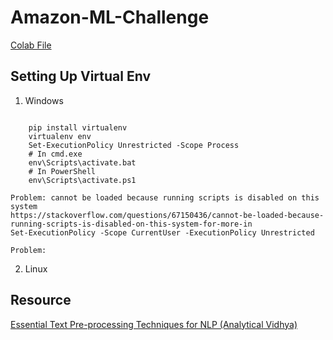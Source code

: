 # Amazon-ML-Challenge
[Colab File](https://colab.research.google.com/drive/1fjSKCifsi2b0_s8yjraTt6eDEjrgJIbx?usp=sharing)


## Setting Up Virtual Env
1. Windows 
```

    pip install virtualenv 
    virtualenv env
    Set-ExecutionPolicy Unrestricted -Scope Process
    # In cmd.exe
    env\Scripts\activate.bat
    # In PowerShell
    env\Scripts\activate.ps1
```

```
Problem: cannot be loaded because running scripts is disabled on this system
https://stackoverflow.com/questions/67150436/cannot-be-loaded-because-running-scripts-is-disabled-on-this-system-for-more-in
Set-ExecutionPolicy -Scope CurrentUser -ExecutionPolicy Unrestricted

Problem: 
```

2. Linux 

## Resource
[Essential Text Pre-processing Techniques for NLP (Analytical Vidhya)](https://www.analyticsvidhya.com/blog/2021/09/essential-text-pre-processing-techniques-for-nlp/)
[]()